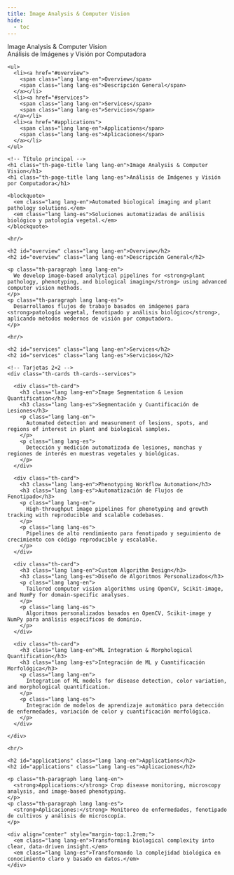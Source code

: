 ```yaml
---
title: Image Analysis & Computer Vision
hide:
  - toc
---
```


<!-- ====================== LAYOUT: ÍNDICE + CONTENIDO ====================== -->
<section class="th-section th-about-layout th-servicepage">

  <!-- ========== ÍNDICE LATERAL (bilingüe) ========== -->
  <nav class="th-sideindex" aria-label="Image analysis index">
    <div class="th-sideindex__label lang lang-en">Image Analysis & Computer Vision</div>
    <div class="th-sideindex__label lang lang-es">Análisis de Imágenes y Visión por Computadora</div>

    <ul>
      <li><a href="#overview">
        <span class="lang lang-en">Overview</span>
        <span class="lang lang-es">Descripción General</span>
      </a></li>
      <li><a href="#services">
        <span class="lang lang-en">Services</span>
        <span class="lang lang-es">Servicios</span>
      </a></li>
      <li><a href="#applications">
        <span class="lang lang-en">Applications</span>
        <span class="lang lang-es">Aplicaciones</span>
      </a></li>
    </ul>
  </nav>

  <!-- ========== CONTENIDO PRINCIPAL ========== -->
  <div class="th-about-content">

    <!-- Título principal -->
    <h1 class="th-page-title lang lang-en">Image Analysis & Computer Vision</h1>
    <h1 class="th-page-title lang lang-es">Análisis de Imágenes y Visión por Computadora</h1>

    <blockquote>
      <em class="lang lang-en">Automated biological imaging and plant pathology solutions.</em>
      <em class="lang lang-es">Soluciones automatizadas de análisis biológico y patología vegetal.</em>
    </blockquote>

    <hr/>

    <h2 id="overview" class="lang lang-en">Overview</h2>
    <h2 id="overview" class="lang lang-es">Descripción General</h2>

    <p class="th-paragraph lang lang-en">
      We develop image-based analytical pipelines for <strong>plant pathology, phenotyping, and biological imaging</strong> using advanced computer vision methods.
    </p>
    <p class="th-paragraph lang lang-es">
      Desarrollamos flujos de trabajo basados en imágenes para <strong>patología vegetal, fenotipado y análisis biológico</strong>, aplicando métodos modernos de visión por computadora.
    </p>

    <hr/>

    <h2 id="services" class="lang lang-en">Services</h2>
    <h2 id="services" class="lang lang-es">Servicios</h2>

    <!-- Tarjetas 2×2 -->
    <div class="th-cards th-cards--services">

      <div class="th-card">
        <h3 class="lang lang-en">Image Segmentation & Lesion Quantification</h3>
        <h3 class="lang lang-es">Segmentación y Cuantificación de Lesiones</h3>
        <p class="lang lang-en">
          Automated detection and measurement of lesions, spots, and regions of interest in plant and biological samples.
        </p>
        <p class="lang lang-es">
          Detección y medición automatizada de lesiones, manchas y regiones de interés en muestras vegetales y biológicas.
        </p>
      </div>

      <div class="th-card">
        <h3 class="lang lang-en">Phenotyping Workflow Automation</h3>
        <h3 class="lang lang-es">Automatización de Flujos de Fenotipado</h3>
        <p class="lang lang-en">
          High-throughput image pipelines for phenotyping and growth tracking with reproducible and scalable codebases.
        </p>
        <p class="lang lang-es">
          Pipelines de alto rendimiento para fenotipado y seguimiento de crecimiento con código reproducible y escalable.
        </p>
      </div>

      <div class="th-card">
        <h3 class="lang lang-en">Custom Algorithm Design</h3>
        <h3 class="lang lang-es">Diseño de Algoritmos Personalizados</h3>
        <p class="lang lang-en">
          Tailored computer vision algorithms using OpenCV, Scikit-image, and NumPy for domain-specific analyses.
        </p>
        <p class="lang lang-es">
          Algoritmos personalizados basados en OpenCV, Scikit-image y NumPy para análisis específicos de dominio.
        </p>
      </div>

      <div class="th-card">
        <h3 class="lang lang-en">ML Integration & Morphological Quantification</h3>
        <h3 class="lang lang-es">Integración de ML y Cuantificación Morfológica</h3>
        <p class="lang lang-en">
          Integration of ML models for disease detection, color variation, and morphological quantification.
        </p>
        <p class="lang lang-es">
          Integración de modelos de aprendizaje automático para detección de enfermedades, variación de color y cuantificación morfológica.
        </p>
      </div>

    </div>

    <hr/>

    <h2 id="applications" class="lang lang-en">Applications</h2>
    <h2 id="applications" class="lang lang-es">Aplicaciones</h2>

    <p class="th-paragraph lang lang-en">
      <strong>Applications:</strong> Crop disease monitoring, microscopy analysis, and image-based phenotyping.
    </p>
    <p class="th-paragraph lang lang-es">
      <strong>Aplicaciones:</strong> Monitoreo de enfermedades, fenotipado de cultivos y análisis de microscopía.
    </p>

    <div align="center" style="margin-top:1.2rem;">
      <em class="lang lang-en">Transforming biological complexity into clear, data-driven insight.</em>
      <em class="lang lang-es">Transformando la complejidad biológica en conocimiento claro y basado en datos.</em>
    </div>

  </div>
</section>
